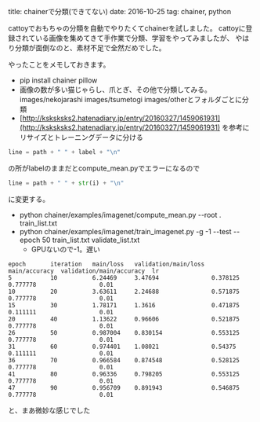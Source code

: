 title: chainerで分類(できてない)
date: 2016-10-25
tag: chainer, python

cattoyでおもちゃの分類を自動でやりたくてchainerを試しました。
cattoyに登録されている画像を集めてきて手作業で分類、学習をやってみましたが、
やはり分類が面倒なのと、素材不足で全然だめでした。

やったことをメモしておきます。

* pip install chainer pillow 
* 画像の数が多い猫じゃらし、爪とぎ、その他で分類してみる。images/nekojarashi images/tsumetogi images/otherとフォルダごとに分類
* [http://ksksksks2.hatenadiary.jp/entry/20160327/1459061931](http://ksksksks2.hatenadiary.jp/entry/20160327/1459061931)
を参考にリサイズとトレーニングデータに分ける

```python
line = path + " " + label + "\n"
```

の所がlabelのままだとcompute\_mean.pyでエラーになるので

```python
line = path + " " + str(i) + "\n"
```

に変更する。

* python chainer/examples/imagenet/compute\_mean.py --root . train\_list.txt
* python chainer/examples/imagenet/train\_imagenet.py -g -1 --test --epoch 50 train\_list.txt validate\_list.txt
    * GPUないので-1。遅い

```
epoch       iteration   main/loss   validation/main/loss  main/accuracy  validation/main/accuracy  lr
5           10          6.24469     3.47694               0.378125       0.777778                  0.01
10          20          3.63611     2.24688               0.571875       0.777778                  0.01
15          30          1.78171     1.3616                0.471875       0.111111                  0.01
20          40          1.13622     0.96606               0.521875       0.777778                  0.01
26          50          0.987004    0.830154              0.553125       0.777778                  0.01
31          60          0.974401    1.08021               0.54375        0.111111                  0.01
36          70          0.966584    0.874548              0.528125       0.777778                  0.01
41          80          0.96336     0.798205              0.553125       0.777778                  0.01
47          90          0.956709    0.891943              0.546875       0.777778                  0.01
```

と、まあ微妙な感じでした
